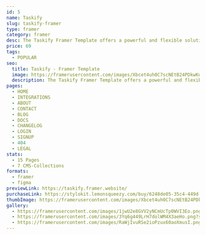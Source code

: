 ```yaml
---
id: 5
name: Taskify
slug: taskify-framer
type: framer
category: framer
desc: The Taskify Framer Template offers a powerful and flexible solution for creating stunning web applications with ease.
price: 69
tags:
  - POPULAR
seo:
  title: Taskify - Framer Template
  image: https://framerusercontent.com/images/Xbcet4uh0C7scNEtB24PDkwKu5k.png?scale-down-to=1024
  description: The Taskify Framer Template offers a powerful and flexible solution for creating stunning web applications with ease.
pages:
  - HOME
  - INTEGRATIONS
  - ABOUT
  - CONTACT
  - BLOG
  - DOCS
  - CHANGELOG
  - LOGIN
  - SIGNUP
  - 404
  - LEGAL
stats:
  - 15 Pages
  - 7 CMS-Collections
formats:
  - framer
  - figma
previewLink: https://taskify.framer.website/
purchaseLink: https://stylokit.lemonsqueezy.com/buy/6248de05-35c4-449d-bf5f-d13f91724afd
thumbImage: https://framerusercontent.com/images/Xbcet4uh0C7scNEtB24PDkwKu5k.png?scale-down-to=1024
gallery:
  - https://framerusercontent.com/images/1jwU2e8GVV2yNCmUcTp0WVI3Eo.png?scale-down-to=1024
  - https://framerusercontent.com/images/3Yq6g449LrH7dolWM4X3aeHo.png?scale-down-to=1024
  - https://framerusercontent.com/images/RaWjIvuRSe2ioPzux60aoXmusI.png?scale-down-to=1024
---
```

